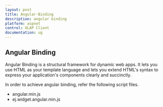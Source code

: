 ```yaml
---
layout: post
title: Angular-Binding
description: angular binding
platform: aspnet
control: OLAP Client
documentation: ug
---
```


## Angular Binding

Angular Binding is a structural framework for dynamic web apps. It lets you use HTML as your template language and lets you extend HTML's syntax to express your application's components clearly and succinctly.

In order to achieve angular binding, refer the following script files.

* angular.min.js
* ej.widget.angular.min.js
